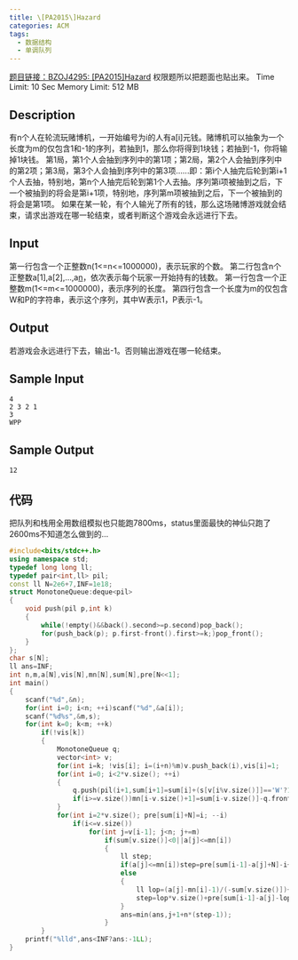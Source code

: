 ```yaml
---
title: \[PA2015\]Hazard
categories: ACM
tags:
  - 数据结构
  - 单调队列
---
```

[题目链接：BZOJ4295: [PA2015]Hazard](https://www.lydsy.com/JudgeOnline/problem.php?id=4295)
权限题所以把题面也贴出来。
Time Limit: 10 Sec  Memory Limit: 512 MB
## Description
有n个人在轮流玩赌博机，一开始编号为i的人有a[i]元钱。赌博机可以抽象为一个长度为m的仅包含1和-1的序列，若抽到1，那么你将得到1块钱；若抽到-1，你将输掉1块钱。
第1局，第1个人会抽到序列中的第1项；第2局，第2个人会抽到序列中的第2项；第3局，第3个人会抽到序列中的第3项......即：第i个人抽完后轮到第i+1个人去抽，特别地，第n个人抽完后轮到第1个人去抽。序列第i项被抽到之后，下一个被抽到的将会是第i+1项，特别地，序列第m项被抽到之后，下一个被抽到的将会是第1项。
如果在某一轮，有个人输光了所有的钱，那么这场赌博游戏就会结束，请求出游戏在哪一轮结束，或者判断这个游戏会永远进行下去。
## Input
第一行包含一个正整数n(1<=n<=1000000)，表示玩家的个数。
第二行包含n个正整数a[1],a[2],...,a[n](1<=a[i]<=1000000)，依次表示每个玩家一开始持有的钱数。
第一行包含一个正整数m(1<=m<=1000000)，表示序列的长度。
第四行包含一个长度为m的仅包含W和P的字符串，表示这个序列，其中W表示1，P表示-1。
## Output
若游戏会永远进行下去，输出-1。否则输出游戏在哪一轮结束。
## Sample Input
```
4
2 3 2 1
3
WPP
```
## Sample Output
```
12
```
## 代码
把队列和栈用全用数组模拟也只能跑7800ms，status里面最快的神仙只跑了2600ms不知道怎么做到的…
```cpp
#include<bits/stdc++.h>
using namespace std;
typedef long long ll;
typedef pair<int,ll> pil;
const ll N=2e6+7,INF=1e18;
struct MonotoneQueue:deque<pil>
{
	void push(pil p,int k)
	{
		while(!empty()&&back().second>=p.second)pop_back();
		for(push_back(p); p.first-front().first>=k;)pop_front();
	}
};
char s[N];
ll ans=INF;
int n,m,a[N],vis[N],mn[N],sum[N],pre[N<<1];
int main()
{
	scanf("%d",&n);
	for(int i=0; i<n; ++i)scanf("%d",&a[i]);
	scanf("%d%s",&m,s);
	for(int k=0; k<m; ++k)
		if(!vis[k])
		{
			MonotoneQueue q;
			vector<int> v;
			for(int i=k; !vis[i]; i=(i+n)%m)v.push_back(i),vis[i]=1;
			for(int i=0; i<2*v.size(); ++i)
			{
				q.push(pil(i+1,sum[i+1]=sum[i]+(s[v[i%v.size()]]=='W'?1:-1)),v.size()+1);
				if(i>=v.size())mn[i-v.size()+1]=sum[i-v.size()]-q.front().second;
			}
			for(int i=2*v.size(); pre[sum[i]+N]=i; --i)
				if(i<=v.size())
					for(int j=v[i-1]; j<n; j+=m)
						if(sum[v.size()]<0||a[j]<=mn[i])
						{
							ll step;
							if(a[j]<=mn[i])step=pre[sum[i-1]-a[j]+N]-i+1;
							else
							{
								ll lop=(a[j]-mn[i]-1)/(-sum[v.size()])+1;
								step=lop*v.size()+pre[sum[i-1]-a[j]-lop*sum[v.size()]+N]-i+1;
							}
							ans=min(ans,j+1+n*(step-1));
						}
		}
	printf("%lld",ans<INF?ans:-1LL);
}
```
